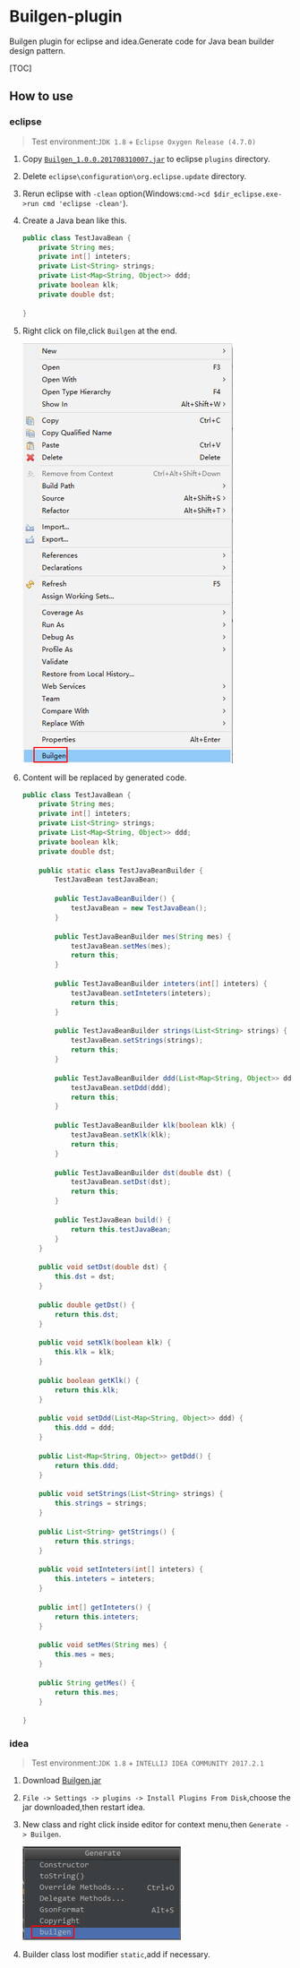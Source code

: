 # Builgen-plugin
Builgen plugin for eclipse and idea.Generate code for Java bean builder design pattern.

[TOC]

## How to use
### eclipse
> Test environment:`JDK 1.8` + `Eclipse Oxygen Release (4.7.0)`

1. Copy [`Builgen_1.0.0.201708310007.jar`](https://github.com/Vabshroo/Builgen-plugin/blob/master/eclipse/Builgen/Builgen_1.0.0.201708310007.jar) to eclipse `plugins` directory.
2. Delete `eclipse\configuration\org.eclipse.update` directory.
3. Rerun eclipse with `-clean` option(Windows:`cmd->cd $dir_eclipse.exe->run cmd 'eclipse -clean'`).
4. Create a Java bean like this.
    ```java
    public class TestJavaBean {
        private String mes;
        private int[] inteters;
        private List<String> strings;
        private List<Map<String, Object>> ddd;
        private boolean klk;
        private double dst;

    }
    ```
5. Right click on file,click `Builgen` at the end.

    ![eclipse-rk](eclipse\Builgen\screenshot\eclipse-rk.png)
6. Content will be replaced by generated code.
    ```java
    public class TestJavaBean {
        private String mes;
        private int[] inteters;
        private List<String> strings;
        private List<Map<String, Object>> ddd;
        private boolean klk;
        private double dst;

        public static class TestJavaBeanBuilder {
            TestJavaBean testJavaBean;

            public TestJavaBeanBuilder() {
                testJavaBean = new TestJavaBean();
            }

            public TestJavaBeanBuilder mes(String mes) {
                testJavaBean.setMes(mes);
                return this;
            }

            public TestJavaBeanBuilder inteters(int[] inteters) {
                testJavaBean.setInteters(inteters);
                return this;
            }

            public TestJavaBeanBuilder strings(List<String> strings) {
                testJavaBean.setStrings(strings);
                return this;
            }

            public TestJavaBeanBuilder ddd(List<Map<String, Object>> ddd) {
                testJavaBean.setDdd(ddd);
                return this;
            }

            public TestJavaBeanBuilder klk(boolean klk) {
                testJavaBean.setKlk(klk);
                return this;
            }

            public TestJavaBeanBuilder dst(double dst) {
                testJavaBean.setDst(dst);
                return this;
            }

            public TestJavaBean build() {
                return this.testJavaBean;
            }
        }

        public void setDst(double dst) {
            this.dst = dst;
        }

        public double getDst() {
            return this.dst;
        }

        public void setKlk(boolean klk) {
            this.klk = klk;
        }

        public boolean getKlk() {
            return this.klk;
        }

        public void setDdd(List<Map<String, Object>> ddd) {
            this.ddd = ddd;
        }

        public List<Map<String, Object>> getDdd() {
            return this.ddd;
        }

        public void setStrings(List<String> strings) {
            this.strings = strings;
        }

        public List<String> getStrings() {
            return this.strings;
        }

        public void setInteters(int[] inteters) {
            this.inteters = inteters;
        }

        public int[] getInteters() {
            return this.inteters;
        }

        public void setMes(String mes) {
            this.mes = mes;
        }

        public String getMes() {
            return this.mes;
        }

    }
    ```
### idea
> Test environment:`JDK 1.8` + `INTELLIJ IDEA COMMUNITY 2017.2.1`

1. Download [Builgen.jar](https://github.com/Vabshroo/Builgen-plugin/blob/master/idea/Builgen/Builgen.jar)
2. `File -> Settings -> plugins -> Install Plugins From Disk`,choose the jar downloaded,then restart idea.
3. New class and right click inside editor for context menu,then `Generate -> Builgen`.

    ![](idea\Builgen\screenshot\idea-rk.png)
4. Builder class lost modifier `static`,add if necessary.
